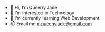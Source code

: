 - 👋 Hi, I’m Queeny Jade
- 👀 I’m interested in Technology
- 🌱 I’m currently learning Web Development
- 📫 Email me mqueenyjade@gmail.com

<!---
queenjd/queenjd is a ✨ special ✨ repository because its `README.md` (this file) appears on your GitHub profile.
You can click the Preview link to take a look at your changes.
--->

